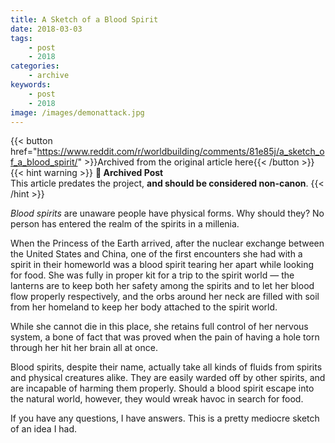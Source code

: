 ```yaml
---
title: A Sketch of a Blood Spirit
date: 2018-03-03
tags:
    - post
    - 2018
categories:
    - archive
keywords:
    - post
    - 2018
image: /images/demonattack.jpg
---
```

{{< button href="https://www.reddit.com/r/worldbuilding/comments/81e85j/a_sketch_of_a_blood_spirit/" >}}Archived from the original article here{{< /button >}}
{{< hint warning >}}
**🌸 Archived Post**  
This article predates the project, **and should be considered non-canon**.
{{< /hint >}}

*Blood spirits* are unaware people have physical forms. Why should they? No person has entered the realm of the spirits in a millenia.

When the Princess of the Earth arrived, after the nuclear exchange between the United States and China, one of the first encounters she had with a spirit in their homeworld was a blood spirit tearing her apart while looking for food. She was fully in proper kit for a trip to the spirit world  —  the lanterns are to keep both her safety among the spirits and to let her blood flow properly respectively, and the orbs around her neck are filled with soil from her homeland to keep her body attached to the spirit world.

While she cannot die in this place, she retains full control of her nervous system, a bone of fact that was proved when the pain of having a hole torn through her hit her brain all at once.

Blood spirits, despite their name, actually take all kinds of fluids from spirits and physical creatures alike. They are easily warded off by other spirits, and are incapable of harming them properly. Should a blood spirit escape into the natural world, however, they would wreak havoc in search for food.

If you have any questions, I have answers. This is a pretty mediocre sketch of an idea I had.
